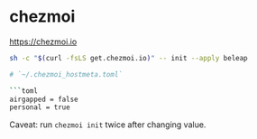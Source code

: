 # chezmoi

https://chezmoi.io

```sh
sh -c "$(curl -fsLS get.chezmoi.io)" -- init --apply beleap

# `~/.chezmoi_hostmeta.toml`

```toml
airgapped = false
personal = true
```

Caveat: run `chezmoi init` twice after changing value.
